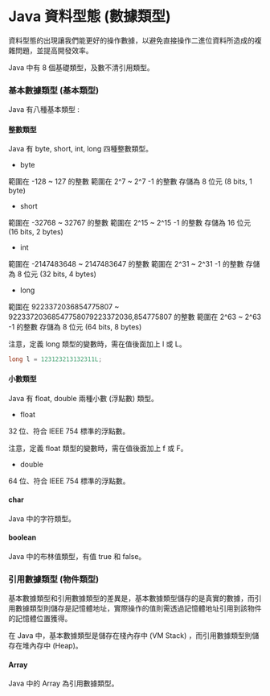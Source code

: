 # Java 資料型態 (數據類型)

資料型態的出現讓我們能更好的操作數據，以避免直接操作二進位資料所造成的複雜問題，並提高開發效率。

Java 中有 8 個基礎類型，及數不清引用類型。

### 基本數據類型 (基本類型)

Java 有八種基本類型 :

#### 整數類型

Java 有 byte, short, int, long 四種整數類型。

- byte

範圍在 -128 ~ 127 的整數
範圍在 2^7 ~ 2^7 -1 的整數
存儲為 8 位元 (8 bits, 1 byte)

- short

範圍在 -32768 ~ 32767 的整數
範圍在 2^15 ~ 2^15 -1 的整數
存儲為 16 位元 (16 bits, 2 bytes)

- int

範圍在 -2147483648 ~ 2147483647 的整數
範圍在 2^31 ~ 2^31 -1 的整數
存儲為 8 位元 (32 bits, 4 bytes)

- long

範圍在 9223372036854775807 ~ 92233720368547758079223372036,854775807 的整數
範圍在 2^63 ~ 2^63 -1 的整數
存儲為 8 位元 (64 bits, 8 bytes)

注意，定義 long 類型的變數時，需在值後面加上 l 或 L。

```java
long l = 123123213132311L;
```

#### 小數類型

Java 有 float, double 兩種小數 (浮點數) 類型。

- float

32 位、符合 IEEE 754 標準的浮點數。

注意，定義 float 類型的變數時，需在值後面加上 f 或 F。

- double

64 位、符合 IEEE 754 標準的浮點數。

#### char

Java 中的字符類型。

#### boolean

Java 中的布林值類型，有值 true 和 false。

### 引用數據類型 (物件類型)

基本數據類型和引用數據類型的差異是，基本數據類型儲存的是真實的數據，而引用數據類型則儲存是記憶體地址，實際操作的值則需透過記憶體地址引用到該物件的記憶體位置獲得。

在 Java 中，基本數據類型是儲存在棧內存中 (VM Stack) ，而引用數據類型則儲存在堆內存中 (Heap)。

#### Array

Java 中的 Array 為引用數據類型。
